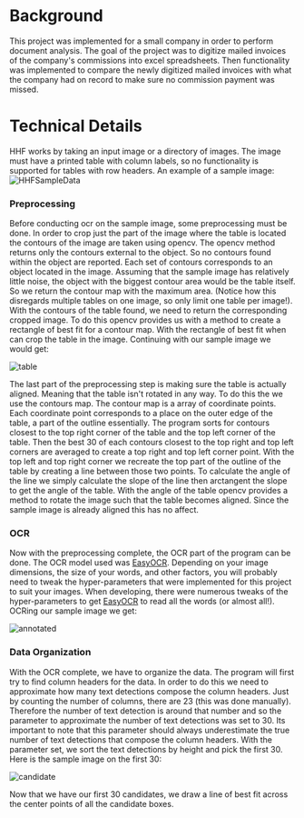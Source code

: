 # Background

This project was implemented for a small company in order to perform document analysis. The goal of the project was to digitize mailed invoices of the company's commissions
into excel spreadsheets. Then functionality was implemented to compare the newly digitized mailed invoices with what the company had on record to make sure no commission payment was missed.

# Technical Details

HHF works by taking an input image or a directory of images. The image must have a printed table with column labels, so no functionality is supported for tables with row headers. An 
example of a sample image:
![HHFSampleData](https://github.com/user-attachments/assets/4278e6fa-243d-4c2c-8e1d-2a940666d92f)

### Preprocessing

Before conducting ocr on the sample image, some preprocessing must be done. In order to crop just the part of the image where the table is located the contours of the image are taken using opencv. The opencv method returns only the contours external to the object. So no contours found within the object are reported. Each set of contours corresponds to an object located in the image. Assuming that the sample image has relatively little noise, the object with the biggest contour area would be the table itself. So we return the contour map with the maximum area. (Notice how this disregards multiple tables on one image, so only limit one table per image!). With the contours of the table found, we need to return the corresponding cropped image. To do this opencv provides us with a method to create a rectangle of best fit for a contour map. With the rectangle of best fit when can crop the table in the image. Continuing with our sample image we would get: 


![table](https://github.com/user-attachments/assets/d32da0ba-1c39-4601-984f-3f33da4a90bf)


The last part of the preprocessing step is making sure the table is actually aligned. Meaning that the table isn't rotated in any way. To do this the we use the contours map. The contour map is a array of coordinate points. Each coordinate point corresponds to a place on the outer edge of the table, a part of the outline essentially. The program sorts for contours closest to the top right corner of the table and the top left corner of the table. Then the best 30 of each contours closest to the top right and top left corners are averaged to create a top right and top left corner point. With the top left and top right corner we recreate the top part of the outline of the table by creating a line between those two points. To calculate the angle of the line we simply calculate the slope of the line then arctangent the slope to get the angle of the table. With the angle of the table opencv provides a method to rotate the image such that the table becomes aligned. Since the sample image is already aligned this has no affect.

### OCR

Now with the preprocessing complete, the OCR part of the program can be done. The OCR model used was [EasyOCR](https://github.com/JaidedAI/EasyOCR/tree/master/easyocr). Depending on your image dimensions, the size of your words, and other factors, you will probably need to tweak the hyper-parameters that were implemented for this project to suit your images. When developing, there were numerous tweaks of the hyper-parameters to get [EasyOCR](https://github.com/JaidedAI/EasyOCR/tree/master/easyocr) to read all the words (or almost all!). OCRing our sample image we get: 


![annotated](https://github.com/user-attachments/assets/fa361b58-2a4a-4de5-a62e-42d0a809fa2f)


### Data Organization

With the OCR complete, we have to organize the data. The program will first try to find column headers for the data. In order to do this we need to approximate how many text detections compose the column headers. Just by counting the number of columns, there are 23 (this was done manually). Therefore the number of text detection is around that number and so the parameter to approximate the number of text detections was set to 30. Its important to note that this parameter should always underestimate the true number of text detections that compose the column headers. With the parameter set, we sort the text detections by height and pick the first 30. Here is the sample image on the first 30: 


![candidate](https://github.com/user-attachments/assets/67b9da5a-47dc-4061-a7e9-bc39607214bc)


Now that we have our first 30 candidates, we draw a line of best fit across the center points of all the candidate boxes.
